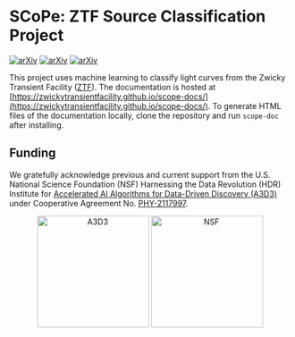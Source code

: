 # SCoPe: ZTF Source Classification Project

[![arXiv](https://img.shields.io/badge/arXiv-2102.11304-brightgreen)](https://arxiv.org/abs/2102.11304)
[![arXiv](https://img.shields.io/badge/arXiv-2009.14071-brightgreen)](https://arxiv.org/abs/2009.14071)
[![arXiv](https://img.shields.io/badge/arXiv-22312.00143-brightgreen)](https://arxiv.org/abs/2312.00143)

This project uses machine learning to classify light curves from the Zwicky Transient Facility ([ZTF](https://www.ztf.caltech.edu)). The documentation is hosted at [https://zwickytransientfacility.github.io/scope-docs/](https://zwickytransientfacility.github.io/scope-docs/). To generate HTML files of the documentation locally, clone the repository and run `scope-doc` after installing.

## Funding
 We gratefully acknowledge previous and current support from the U.S. National Science Foundation (NSF) Harnessing the Data Revolution (HDR) Institute for <a href="https://a3d3.ai">Accelerated AI Algorithms for Data-Driven Discovery (A3D3)</a> under Cooperative Agreement No. <a href="https://www.nsf.gov/awardsearch/showAward?AWD_ID=2117997">PHY-2117997</a>.

 <p align="center">
 <img src="https://github.com/ZwickyTransientFacility/scope/raw/main/assets/a3d3.png" alt="A3D3" width="200"/>
 <img src="https://github.com/ZwickyTransientFacility/scope/raw/main/assets/nsf.png" alt="NSF" width="200"/>
